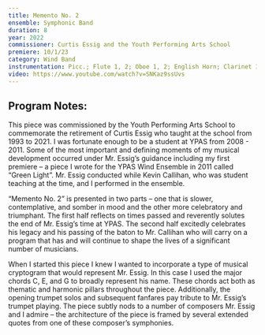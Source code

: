 ```yaml
---
title: Memento No. 2
ensemble: Symphonic Band
duration: 8
year: 2022
commissioner: Curtis Essig and the Youth Performing Arts School
premiere: 10/1/23
category: Wind Band
instrumentation: Picc.; Flute 1, 2; Oboe 1, 2; English Horn; Clarinet 1, 2, 3 (2 players each); Bass Cl.; Bsn. 1, 2; Alto Sax. 1m 2; Ten. Sax.; Bari. Sax; Bb Trumpet 1, 2, 3; F Horn 1, 2; Tbn. 1, 2; Bass tbn.; Euph.; timp.; Perc. 1, 2, 3; Piano
video: https://www.youtube.com/watch?v=SNKaz9ssUvs
---
```


## Program Notes:

This piece was commissioned by the Youth Performing Arts School to commemorate the retirement of Curtis Essig who taught at the school from 1993 to 2021. I was fortunate enough to be a student at YPAS from 2008 - 2011. Some of the most important and defining moments of my musical development occurred under Mr. Essig’s guidance including my first premiere – a piece I wrote for the YPAS Wind Ensemble in 2011 called “Green Light”. Mr. Essig conducted while Kevin Callihan, who was student teaching at the time, and I performed in the ensemble.

“Memento No. 2” is presented in two parts – one that is slower, contemplative, and somber in mood and the other more celebratory and triumphant. The first half reflects on times passed and reverently solutes the end of Mr. Essig’s time at YPAS. The second half excitedly celebrates his legacy and his passing of the baton to Mr. Callihan who will carry on a program that has and will continue to shape the lives of a significant number of musicians.

When I started this piece I knew I wanted to incorporate a type of musical cryptogram that would represent Mr. Essig. In this case I used the major chords C, E, and G to broadly represent his name. These chords act both as thematic and harmonic pillars throughout the piece. Additionally, the opening trumpet solos and subsequent fanfares pay tribute to Mr. Essig’s trumpet playing. The piece subtly nods to a number of composers Mr. Essig and I admire – the architecture of the piece is framed by several extended quotes from one of these composer’s symphonies.
